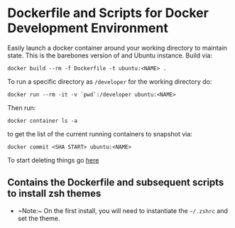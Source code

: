 # Dockerfile and Scripts for Docker Development Environment
Easily launch a docker container around your working directory to maintain state. This is the barebones version of 
and Ubuntu instance. Build via:
```
docker build --rm -f Dockerfile -t ubuntu:<NAME> .
```
To run a specific directory as `/developer` for the working directory do:
```
docker run --rm -it -v `pwd`:/developer ubuntu:<NAME>

```
Then run:
```
docker container ls -a
```
to get the list of the current running containers to snapshot via:
```
docker commit <SHA START> ubuntu:<NAME>
```

To start deleting things go [here](https://linuxize.com/post/how-to-remove-docker-images-containers-volumes-and-networks/#:~:text=Docker%20provides%20a%20docker%20image,remove%20dangled%20and%20unused%20images.&text=y%2FN%5D%20y-,Use%20the%20%2Df%20or%20%2D%2Dforce%20option%20to%20bypass%20the,tag%2C%20it%20would%20be%20removed.)


## Contains the Dockerfile and subsequent scripts to install zsh themes
 - ~Note:~ On the first install, you will need to instantiate the `~/.zshrc` and set the theme.
### 
